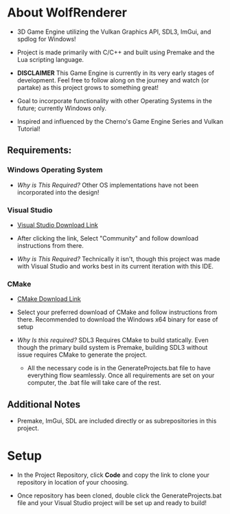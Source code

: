 # About WolfRenderer
 * 3D Game Engine utilizing the Vulkan Graphics API, SDL3, ImGui, and spdlog for Windows!

 * Project is made primarily with C/C++ and built using Premake and the Lua scripting language. 
   
 * **DISCLAIMER** This Game Engine is currently in its very early stages of development. Feel free to follow along on the journey  and watch (or partake) as this     project grows to something great!
    
 * Goal to incorporate functionality with other Operating Systems in the future; currently Windows only.
   
 * Inspired and influenced by the Cherno's Game Engine Series and Vulkan Tutorial! 

## Requirements: 

### Windows Operating System

*  _Why is This Required?_ Other OS implementations have not been incorporated into the design!
  
### Visual Studio

* [Visual Studio Download Link](https://visualstudio.microsoft.com/downloads/) 
* After clicking the link, Select "Community" and follow download instructions from there.

* _Why is This Required?_  Technically it isn't, though this project was made with Visual Studio and works best in its current iteration with this IDE.

### CMake
* [CMake Download Link](https://cmake.org/download/)
* Select your preferred download of CMake and follow instructions from there. Recommended to download the Windows x64 binary for ease of setup 

* _Why Is this required?_  SDL3 Requires CMake to build statically. Even though the primary build system is Premake, building SDL3 without issue requires CMake to generate the project.
  
   * All the necessary code is in the GenerateProjects.bat file to have everything flow seamlessly. Once all requirements are set on your computer, the .bat file will take care of the rest.

## Additional Notes
   * Premake, ImGui, SDL are included directly or as subrepositories in this project. 
# Setup
   * In the Project Repository, click **Code** and copy the link to clone your repository in location of your choosing.

   * Once repository has been cloned, double click the GenerateProjects.bat file and your Visual Studio project will be set up and ready to build!

